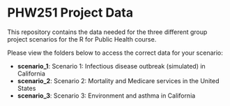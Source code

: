 # PHW251 Project Data

This repository contains the data needed for the three different group project scenarios for the R for Public Health course. 

Please view the folders below to access the correct data for your scenario:
- **scenario_1**: Scenario 1: Infectious disease outbreak (simulated) in California
- **scenario_2**: Scenario 2: Mortality and Medicare services in the United States
- **scenario_3**: Scenario 3: Environment and asthma in California

